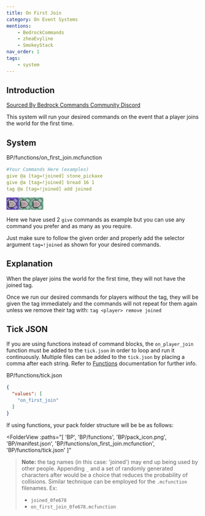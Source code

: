 ```yaml
---
title: On First Join
category: On Event Systems
mentions:
    - BedrockCommands
    - zheaEvyline
    - SmokeyStack
nav_order: 1
tags:
    - system
---
```


## Introduction

[Sourced By Bedrock Commands Community Discord](https://discord.gg/SYstTYx5G5)

This system will run your desired commands on the event that a player joins the world for the first time.



## System
<CodeHeader>BP/functions/on_first_join.mcfunction</CodeHeader>

```yaml
#Your Commands Here (examples)
give @a [tag=!joined] stone_pickaxe
give @a [tag=!joined] bread 16 1
tag @a [tag=!joined] add joined
```

![commandBlockChain3](/assets/images/commands/commandBlockChain/3.png)


Here we have used 2 `give` commands as example but you can use any command you prefer and as many as you require.

Just make sure to follow the given order and properly add the selector argument ` tag=!joined ` as shown for your desired commands.

## Explanation

When the player joins the world for the first time, they will not have the joined tag.

Once we run our desired commands for players without the tag, they will be given the tag immediately and the commands will not repeat for them again unless we remove their tag with:
`tag <player> remove joined`

## Tick JSON

If you are using functions instead of command blocks, the ` on_player_join ` function must be added to the ` tick.json ` in order to loop and run it continuously. Multiple files can be added to the ` tick.json ` by placing a comma after each string. Refer to [Functions](/commands/mcfunctions#tick-json) documentation for further info.

<CodeHeader>BP/functions/tick.json</CodeHeader>
```json
{
  "values": [
    "on_first_join"
  ]
}
```

If using functions, your pack folder structure will be be as follows:

<FolderView
	:paths="[
    'BP',
    'BP/functions',
    'BP/pack_icon.png',
    'BP/manifest.json',
    'BP/functions/on_first_join.mcfunction',
    'BP/functions/tick.json'
]"
></FolderView>

> **Note:** the tag names (in this case: 'joined') may end up being used by other people. Appending ` _ ` and a set of randomly generated characters after would be a choice that reduces the probability of collisions. Similar technique can be employed for the ` .mcfunction ` filenames. Ex:
> - ` joined_0fe678 `
> - ` on_first_join_0fe678.mcfunction `
